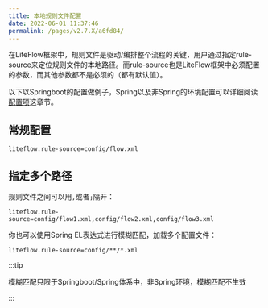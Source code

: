 ```yaml
---
title: 本地规则文件配置
date: 2022-06-01 11:37:46
permalink: /pages/v2.7.X/a6fd84/
---
```


在LiteFlow框架中，规则文件是驱动/编排整个流程的关键，用户通过指定rule-source来定位规则文件的本地路径。而rule-source也是LiteFlow框架中必须配置的参数，而其他参数都不是必须的（都有默认值）。

以下以Springboot的配置做例子，Spring以及非Spring的环境配置可以详细阅读[配置项](/pages/v2.7.X/82459b/)这章节。



## 常规配置

```properties
liteflow.rule-source=config/flow.xml
```




## 指定多个路径

规则文件之间可以用`,`或者`;`隔开：

```properties
liteflow.rule-source=config/flow1.xml,config/flow2.xml,config/flow3.xml
```

你也可以使用Spring EL表达式进行模糊匹配，加载多个配置文件：

```properties
liteflow.rule-source=config/**/*.xml
```

:::tip

模糊匹配只限于Springboot/Spring体系中，非Spring环境，模糊匹配不生效

:::